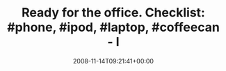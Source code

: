 ---
retweeted: false
source: <a href="http://twitter.com" rel="nofollow">Twitter Web Client</a>
entities:
  hashtags:
  - text: phone
    indices:
    - '33'
    - '39'
  - text: ipod
    indices:
    - '41'
    - '46'
  - text: laptop
    indices:
    - '48'
    - '55'
  - text: coffeecan
    indices:
    - '57'
    - '67'
  symbols: []
  user_mentions: []
  urls: []
display_text_range:
- '0'
- '79'
favorite_count: '0'
id_str: '1005214693'
truncated: false
retweet_count: '0'
id: '1005214693'
created_at: Fri Nov 14 09:21:41 +0000 2008
favorited: false
full_text: 'Ready for the office. Checklist: #phone, #ipod, #laptop, #coffeecan -
  let''s go.'
lang: en
tags:
- phone
- ipod
- laptop
- coffeecan
- pesos/twitter
date: '2008-11-14T09:21:41+00:00'
src: https://twitter.com/bascht/status/1005214693
original_url: https://twitter.com/bascht/status/1005214693
type: twitter_tweet
text: 'Ready for the office. Checklist: #phone, #ipod, #laptop, #coffeecan - let''s
  go.'
title: 'Ready for the office. Checklist: #phone, #ipod, #laptop, #coffeecan - l'

---
